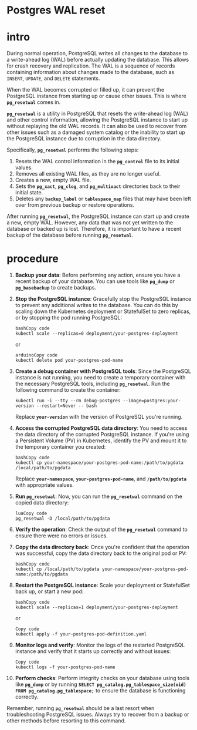 # Postgres WAL reset

# intro

During normal operation, PostgreSQL writes all changes to the database to a write-ahead log (WAL) before actually updating the database. This allows for crash recovery and replication. The WAL is a sequence of records containing information about changes made to the database, such as `INSERT`, `UPDATE`, and `DELETE` statements.

When the WAL becomes corrupted or filled up, it can prevent the PostgreSQL instance from starting up or cause other issues. This is where **`pg_resetwal`** comes in.

**`pg_resetwal`** is a utility in PostgreSQL that resets the write-ahead log (WAL) and other control information, allowing the PostgreSQL instance to start up without replaying the old WAL records. It can also be used to recover from other issues such as a damaged system catalog or the inability to start up the PostgreSQL instance due to corruption in the data directory.

Specifically, **`pg_resetwal`** performs the following steps:

1. Resets the WAL control information in the **`pg_control`** file to its initial values.
2. Removes all existing WAL files, as they are no longer useful.
3. Creates a new, empty WAL file.
4. Sets the **`pg_xact`**, **`pg_clog`**, and **`pg_multixact`** directories back to their initial state.
5. Deletes any **`backup_label`** or **`tablespace_map`** files that may have been left over from previous backup or restore operations.

After running **`pg_resetwal`**, the PostgreSQL instance can start up and create a new, empty WAL. However, any data that was not yet written to the database or backed up is lost. Therefore, it is important to have a recent backup of the database before running **`pg_resetwal`**.

# procedure

1. **Backup your data**: Before performing any action, ensure you have a recent backup of your database. You can use tools like **`pg_dump`** or **`pg_basebackup`** to create backups.
2. **Stop the PostgreSQL instance**: Gracefully stop the PostgreSQL instance to prevent any additional writes to the database. You can do this by scaling down the Kubernetes deployment or StatefulSet to zero replicas, or by stopping the pod running PostgreSQL:
    
    ```
    bashCopy code
    kubectl scale --replicas=0 deployment/your-postgres-deployment
    
    ```
    
    or
    
    ```
    arduinoCopy code
    kubectl delete pod your-postgres-pod-name
    
    ```
    
3. **Create a debug container with PostgreSQL tools**: Since the PostgreSQL instance is not running, you need to create a temporary container with the necessary PostgreSQL tools, including **`pg_resetwal`**. Run the following command to create the container:
    
    ```
    kubectl run -i --tty --rm debug-postgres --image=postgres:your-version --restart=Never -- bash
    ```
    
    Replace **`your-version`** with the version of PostgreSQL you're running.
    
4. **Access the corrupted PostgreSQL data directory**: You need to access the data directory of the corrupted PostgreSQL instance. If you're using a Persistent Volume (PV) in Kubernetes, identify the PV and mount it to the temporary container you created:
    
    ```
    bashCopy code
    kubectl cp your-namespace/your-postgres-pod-name:/path/to/pgdata /local/path/to/pgdata
    
    ```
    
    Replace **`your-namespace`**, **`your-postgres-pod-name`**, and **`/path/to/pgdata`** with appropriate values.
    
5. **Run `pg_resetwal`**: Now, you can run the **`pg_resetwal`** command on the copied data directory:
    
    ```
    luaCopy code
    pg_resetwal -D /local/path/to/pgdata
    
    ```
    
6. **Verify the operation**: Check the output of the **`pg_resetwal`** command to ensure there were no errors or issues.
7. **Copy the data directory back**: Once you're confident that the operation was successful, copy the data directory back to the original pod or PV:
    
    ```
    bashCopy code
    kubectl cp /local/path/to/pgdata your-namespace/your-postgres-pod-name:/path/to/pgdata
    
    ```
    
8. **Restart the PostgreSQL instance**: Scale your deployment or StatefulSet back up, or start a new pod:
    
    ```
    bashCopy code
    kubectl scale --replicas=1 deployment/your-postgres-deployment
    
    ```
    
    or
    
    ```
    Copy code
    kubectl apply -f your-postgres-pod-definition.yaml
    
    ```
    
9. **Monitor logs and verify**: Monitor the logs of the restarted PostgreSQL instance and verify that it starts up correctly and without issues:
    
    ```
    Copy code
    kubectl logs -f your-postgres-pod-name
    
    ```
    
10. **Perform checks**: Perform integrity checks on your database using tools like **`pg_dump`** or by running **`SELECT pg_catalog.pg_tablespace_size(oid) FROM pg_catalog.pg_tablespace;`** to ensure the database is functioning correctly.

Remember, running **`pg_resetwal`** should be a last resort when troubleshooting PostgreSQL issues. Always try to recover from a backup or other methods before resorting to this command.